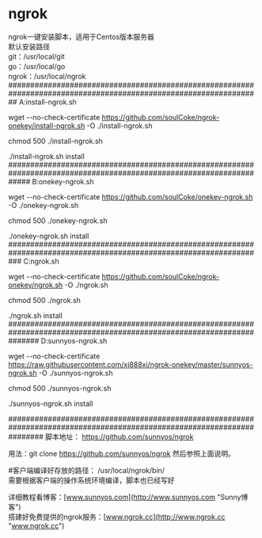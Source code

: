 # ngrok
ngrok一键安装脚本，适用于Centos版本服务器  
默认安装路径  
git：/usr/local/git  
go：/usr/local/go  
ngrok：/usr/local/ngrok 
##################################################################################################################
A:install-ngrok.sh

wget --no-check-certificate https://github.com/soulCoke/ngrok-onekey/install-ngrok.sh -O ./install-ngrok.sh

chmod 500 ./install-ngrok.sh

./install-ngrok.sh install
#####################################################################################################################
B:onekey-ngrok.sh

wget --no-check-certificate https://github.com/soulCoke/onekey-ngrok.sh -O ./onekey-ngrok.sh

chmod 500 ./onekey-ngrok.sh

./onekey-ngrok.sh install
###################################################################################################################
C:ngrok.sh

wget --no-check-certificate https://github.com/soulCoke/ngrok-onekey/ngrok.sh -O ./ngrok.sh

chmod 500 ./ngrok.sh

./ngrok.sh install
#######################################################################################################################
D:sunnyos-ngrok.sh

wget --no-check-certificate https://raw.githubusercontent.com/xj888xj/ngrok-onekey/master/sunnyos-ngrok.sh -O ./sunnyos-ngrok.sh

chmod 500 ./sunnyos-ngrok.sh

./sunnyos-ngrok.sh install

########################################################################################################################
脚本地址：
https://github.com/sunnyos/ngrok

用法：git clone https://github.com/sunnyos/ngrok
然后参照上面说明。

#客户端编译好存放的路径：
	/usr/local/ngrok/bin/  
需要根据客户端的操作系统环境编译，脚本也已经写好

详细教程看博客：[www.sunnyos.com](http://www.sunnyos.com "Sunny博客")  
搭建好免费提供的ngrok服务：[www.ngrok.cc](http://www.ngrok.cc "www.ngrok.cc")  
